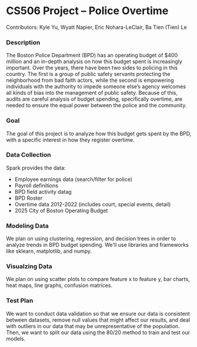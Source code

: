 # CS506 Project – Police Overtime

Contributors: Kyle Yu, Wyatt Napier, Eric Nohara-LeClair, Ba Tien (Tien) Le

### Description

The Boston Police Department (BPD) has an operating budget of $400 million and an in-depth analysis on how this budget spent is increasingly important. Over the years, there have been two sides to policing in this country. The first is a group of public safety servants protecting the neighborhood from bad faith actors, while the second is empowering individuals with the authority to impede someone else’s agency welcomes all kinds of bias into the management of public safety. Because of this, audits are careful analysis of budget spending, specifically overtime, are needed to ensure the equal power between the police and the community.

### Goal

The goal of this project is to analyze how this budget gets spent by the BPD, with a specific interest in how they register overtime.

### Data Collection

Spark provides the data:

- Employee earnings data (search/filter for police)
- Payroll definitions
- BPD field activity datag
- BPD Roster
- Overtime data 2012-2022 (includes court, special events, detail)
- 2025 City of Boston Operating Budget

### Modeling Data

We plan on using clustering, regression, and decision trees in order to analyze trends in BPD budget spending. We'll use libraries and frameworks like sklearn, matplotlib, and numpy.

### Visualzing Data

We plan on using scatter plots to compare feature x to feature y, bar charts, heat maps, line graphs, confusion matrices.

### Test Plan

We want to conduct data validation so that we ensure our data is consistent between datasets, remove null values that might affect our results, and deal with outliers in our data that may be unrepresentative of the population. Then, we want to split our data using the 80/20 method to train and test our models.

